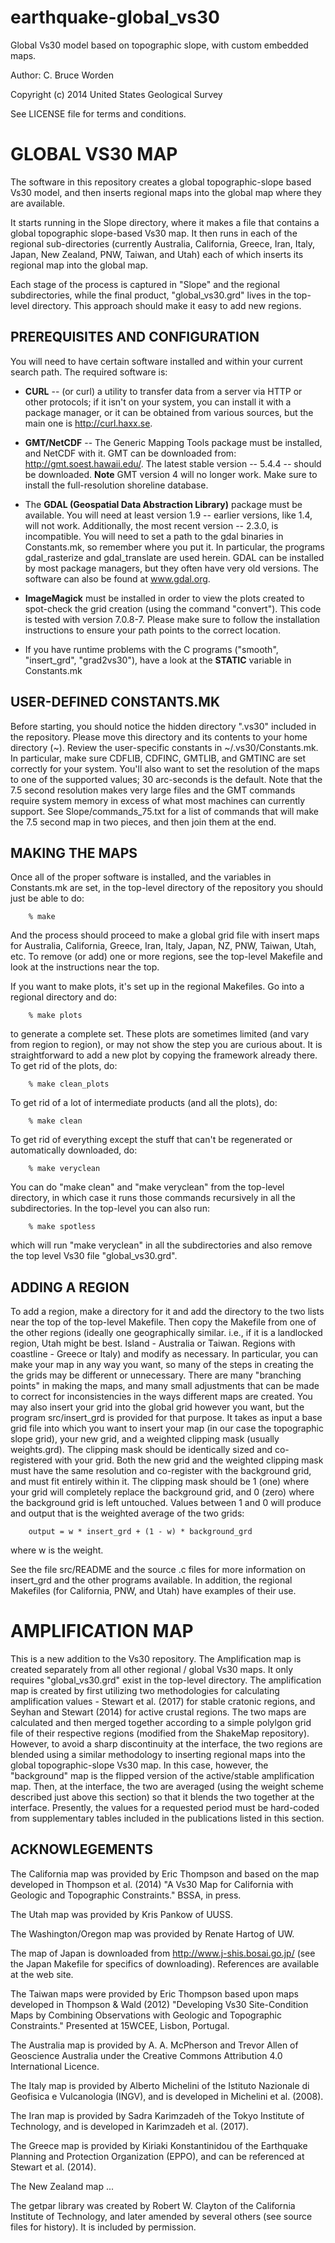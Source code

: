 earthquake-global_vs30
===================

Global Vs30 model based on topographic slope, with custom embedded
maps.

Author: C. Bruce Worden 

Copyright (c) 2014 United States Geological Survey

See LICENSE file for terms and conditions.


GLOBAL VS30 MAP
================

The software in this repository creates a global topographic-slope
based Vs30 model, and then inserts regional maps into the global
map where they are available.

It starts running in the Slope directory, where it makes a file
that contains a global topographic slope-based Vs30 map.
It then runs in each of the regional sub-directories (currently 
Australia, California, Greece, Iran, Italy, Japan, New Zealand, PNW, 
Taiwan, and Utah) each of which inserts its regional map 
into the global map.

Each stage of the process is captured in "Slope"
and the regional subdirectories, while the final product, "global_vs30.grd" 
lives in the top-level directory. This approach should make it easy to
add new regions.


PREREQUISITES AND CONFIGURATION
------------------------------------------------

You will need to have certain software installed and within your
current search path. The required software is:

+ **CURL** -- (or curl) a utility to transfer data from a server via HTTP or
other protocols; if it isn't on your system, you can install it with a
package manager, or it can be obtained from various sources, but the main
one is http://curl.haxx.se.


+ **GMT/NetCDF** -- The Generic Mapping Tools package must be installed, and
NetCDF with it. GMT can be downloaded from: http://gmt.soest.hawaii.edu/.
The latest stable version -- 5.4.4 -- should be downloaded. **Note** GMT version 
4 will no longer work. Make sure to install the full-resolution shoreline database.


+ The **GDAL (Geospatial Data Abstraction Library)** package must be available.
You will need at least version 1.9 -- earlier versions, like 1.4, will not
work. Additionally, the most recent version -- 2.3.0, is incompatible.
You will need to set a path to the gdal binaries in Constants.mk, so remember where
you put it. In particular, the programs gdal_rasterize and gdal_translate are used
herein. GDAL can be installed by most package managers, but they often
have very old versions. The software can also be found at www.gdal.org.


+ **ImageMagick** must be installed in order to view the plots created to spot-check
the grid creation (using the command "convert"). This code is tested with version 7.0.8-7. 
Please make sure to follow the installation instructions to ensure your path points 
to the correct location. 


+ If you have runtime problems with the C programs ("smooth", "insert_grd",
"grad2vs30"), have a look at the **STATIC** variable in Constants.mk


USER-DEFINED CONSTANTS.MK
----------------------------

Before starting, you should notice the hidden directory ".vs30" included in the 
repository. Please move this directory and its contents to your home directory (~). 
Review the user-specific constants in ~/.vs30/Constants.mk. In
particular, make sure CDFLIB, CDFINC, GMTLIB, and GMTINC are set
correctly for your system. You'll also want to set the resolution
of the maps to one of the supported values; 30 arc-seconds is the
default. Note that the 7.5 second resolution makes very large files
and the GMT commands require system memory in excess of what most
machines can currently support. See Slope/commands_75.txt for a list
of commands that will make the 7.5 second map in two pieces, and
then join them at the end.


MAKING THE MAPS
------------------------

Once all of the proper software is installed, and the variables in
Constants.mk are set, in the top-level directory of the repository
you should just be able to do:

        % make

And the process should proceed to make a global grid file with insert
maps for Australia, California, Greece, Iran, Italy, Japan, NZ, PNW, 
Taiwan, Utah, etc. To remove (or add) one or more regions, see
the top-level Makefile and look at the instructions near the top.

If you want to make plots, it's set up in the regional Makefiles. 
Go into a regional directory and do:

        % make plots

to generate a complete set. These plots are sometimes limited (and vary from 
region to region), or may not show the step you are curious about. It is 
straightforward to add a new plot by copying the framework already there.
To get rid of the plots, do:

        % make clean_plots

To get rid of a lot of intermediate products (and all the plots), do:

        % make clean

To get rid of everything except the stuff that can't be regenerated or
automatically downloaded, do:

        % make veryclean

You can do "make clean" and "make veryclean" from the top-level directory,
in which case it runs those commands recursively in all the subdirectories.
In the top-level you can also run:

        % make spotless

which will run "make veryclean" in all the subdirectories and also remove
the top level Vs30 file "global_vs30.grd".


ADDING A REGION
-----------------------
To add a region, make a directory for it and add the directory to the two
lists near the top of the top-level Makefile. Then copy the Makefile
from one of the other regions (ideally one geographically similar. i.e., if it is a 
landlocked region, Utah might be best. Island - Australia or Taiwan. Regions with
coastline - Greece or Italy) and modify as necessary. In particular, you 
can make your map in any way you want, so many of the steps in creating the the 
grids may be different or unnecessary. There are many "branching points" in making the maps, 
and many small adjustments that can be made to correct for inconsistencies in the ways 
different maps are created. You may also insert your grid into the global 
grid however you want, but the program src/insert_grd is provided for that purpose. 
It takes as input a base grid file into which you want to insert your map (in our case the 
topographic slope grid), your new grid, and a weighted clipping mask (usually weights.grd). 
The clipping mask should be identically sized and co-registered with your grid. Both the new
grid and the weighted clipping mask must have the same resolution and co-register with the 
background grid, and must fit entirely within it. The clipping mask should be 1 (one) where 
your grid will completely replace the background grid, and 0 (zero) where the background grid is
left untouched. Values between 1 and 0 will produce and output that is the
weighted average of the two grids:

        output = w * insert_grd + (1 - w) * background_grd

where w is the weight.

See the file src/README and the source .c files for more information on
insert_grd and the other programs available. In addition, the regional
Makefiles (for California, PNW, and Utah) have examples of their use.


AMPLIFICATION MAP
=======================
This is a new addition to the Vs30 repository. The Amplification map is created separately
from all other regional / global Vs30 maps. It only requires "global_vs30.grd" exist in the top-level
directory. The amplification map is created by first utilizing two methodologies for calculating 
amplification values - Stewart et al. (2017) for stable cratonic regions, and 
Seyhan and Stewart (2014) for active crustal regions. The two maps are calculated and then merged 
together according to a simple polylgon grid file of their respective regions (modified from the 
ShakeMap repository). However, to avoid a sharp discontinuity at the interface, the two regions are blended
using a similar methodology to inserting regional maps into the global topographic-slope Vs30 map. 
In this case, however, the "background" map is the flipped version of the active/stable amplification map. 
Then, at the interface, the two are averaged (using the weight scheme described just above this section)
so that it blends the two together at the interface. Presently, the values for a requested period must 
be hard-coded from supplementary tables included in the publications listed in this section.


ACKNOWLEGEMENTS
---------------
The California map was provided by Eric Thompson and based on the map
developed in Thompson et al. (2014) "A Vs30 Map for California with Geologic
and Topographic Constraints." BSSA, in press.

The Utah map was provided by Kris Pankow of UUSS.

The Washington/Oregon map was provided by Renate Hartog of UW.

The map of Japan is downloaded from http://www.j-shis.bosai.go.jp/ (see
the Japan Makefile for specifics of downloading). References are available
at the web site.

The Taiwan maps were provided by Eric Thompson based upon maps developed
in Thompson & Wald (2012) "Developing Vs30 Site-Condition Maps by Combining
Observations with Geologic and Topographic Constraints." Presented at
15WCEE, Lisbon, Portugal.

The Australia map is provided by A. A. McPherson and Trevor Allen of Geoscience 
Australia under the Creative Commons Attribution 4.0 International Licence.

The Italy map is provided by Alberto Michelini of the Istituto Nazionale di Geofisica e 
Vulcanologia (INGV), and is developed in Michelini et al. (2008). 

The Iran map is provided by Sadra Karimzadeh of the Tokyo Institute of Technology, and
is developed in Karimzadeh et al. (2017). 

The Greece map is provided by Kiriaki Konstantinidou of the Earthquake Planning and 
Protection Organization (EPPO), and can be referenced at Stewart et al. (2014).

The New Zealand map ...

The getpar library was created by Robert W. Clayton of the California
Institute of Technology, and later amended by several others (see
source files for history). It is included by permission.

